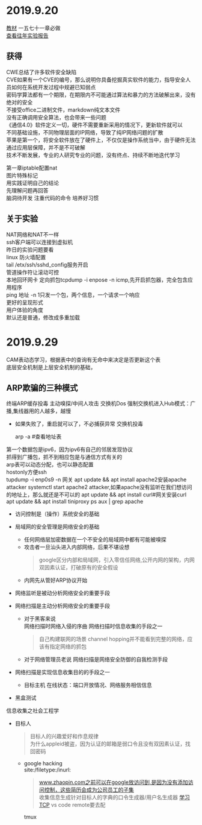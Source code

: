 # 2019.9.20

[教材](https://c4pr1c3.github.io/cuc-ns/)
一五七十一章必做  
[查看往年实验报告](https://github.com/CUCCS)


## 获得

 CWE总结了许多软件安全缺陷  
 CVE如果有一个CVE的编号，那么说明你具备挖掘真实软件的能力，指导安全人员如何在系统开发过程中规避已知弱点   
 密码学算法都有一个期限，在期限内不可能通过算法和暴力的方法破解出来，没有绝对的安全  
 不接受office二进制文件，markdown纯文本文件  
 没有正确调用安全算法，也会带来一些问题  
 《通信4.0》软件定义一切，硬件不需要重新采用的情况下，更新软件就可以    
 不同基础设施，不同物理层面的IP网络，导致了纯IP网络问题的扩散  
苹果是第一个，将安全软件放在了硬件上，不仅仅是操作系统当中，由于硬件无法通过应用层保障，并不是不可破解  
技术不断发展，专业的人研究专业的问题，没有终点、持续不断地迭代学习  

第一章iptable配置nat  
图片特殊标记  
用实践证明自己的结论  
先理解问题再回答  
脑洞待开发
注重代码的命令
培养好习惯
## 关于实验
NAT网络和NAT不一样  
ssh客户端可以连接到虚拟机  
昨日的实验问题要看  
linux 防火墙配置  
tail /etx/ssh/sshd_config服务开启  
管道操作符让滚动可控  
本地回环网卡
定向抓包tcpdump  -i enpose -n icmp,先开启抓包器，完全包含应用程序  
ping 地址 -n 1只发一个包，两个信息，一个请求一个响应  
更好的呈现形式  
用户体验的角度  
默认还是普通，修改成多重加载

# 2019.9.29

CAM表动态学习，根据表中的查询有无命中来决定是否更新这个表  
底层安全机制是上层安全机制的基础，

## ARP欺骗的三种模式

终端ARP缓存投毒
  主动嗅探/中间人攻击
交换机Dos 
  强制交换机进入Hub模式：广播,集线器用的人越多，越慢
  * 如果失败了，重启就可以了，不必捕获异常
交换机投毒
     
     arp -a
     #查看地址表

第一个数据包是ipv6，因为ipv6有自己的邻居发现协议  
抓得到广播包，抓不到相应包是与通信方式有关的   
arp表可以动态分配，也可以静态配置  
hostonly方便ssh  
tupdump -i enp0s9 -n  网关
apt update && apt install apache2安装apache attacker
systemctl start apache2 attacker,如果apache没有监听在我们想访问的地址上，那么就还是不可以的
apt update && apt install curl#网关安装curl
apt update && apt install tiniproxy
ps aux | grep apache

- 访问控制是（操作）系统安全的基础
- 局域网的安全管理是网络安全的基础
  - 任何网络层加密数据在一个不安全的局域网中都有可能被嗅探
  - 攻击者一旦汕头进入内部网络，后果不堪设想
    > google区分内部和局域网，引入零信任网络,公开内网的架构，内网双因素认证，打破原有的安全假设
  - 内网先从管好ARP协议开始
- 网络监听是被动分析网络安全的重要手段
- 网络扫描是主动分析网络安全的重要手段
  - 对于黑客来说  
    网络扫描时网络入侵的序曲
    网络扫描时信息收集的手段之一
    >自己构建联网的场景
    >channel hopping并不能看到完整的网络，应该有指定网络的抓包
  - 对于网络管理员老说
    网络扫描是网络安全防御的自我检测手段

- 网络扫描是实现信息收集目的的手段之一
  - 目标主机
    在线状态：端口开放情况、网络服务相信信息

- 黑盒测试

信息收集之社会工程学
- 目标人
  >目标人的兴趣爱好和作息规律  
  >为什么appleid被盗，因为认证的邮箱是弱口令且没有双因素认证，找回密码
  - google hacking  
    site:/filetype:/inurl:  
    >www.zhaopin.com之前可以在google放访问到,是因为没有添加访问控制，这些简历会成为公司员工的子集  
    >收集信息生成针对目标人的字典的口令生成器/用户名生成器
    [学习TCP](https://tools/ietf/org/html/rfc1180?_blank)
    vs code remote要去配

    tmux
